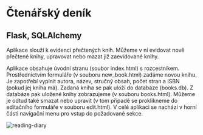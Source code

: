 # Čtenářský deník

## Flask, SQLAlchemy

Aplikace slouží k evidenci přečtených knih. Můžeme v ní evidovat nově přečtené knihy, upravovat nebo mazat již zaevidované knihy.

Aplikace obsahuje úvodní stranu (soubor index.html) s rozcestníkem.
Prostřednictvím formuláře (v souboru new_book.html) zadáme novou knihu. Je zapotřebí vyplnit autora, název, stručný obsah, počet stran a ISBN (pokud jej kniha má).
Zadaná kniha se pak uloží do databáze (books.db).
Z databáze pak uložené knihy zobrazujeme (v souboru books.html). Můžeme je odtud také smazat nebo upravit (v tom případě se proklikneme do editačního formuláře v souboru edit.html).
V celé aplikaci se nachází v horní části navigační menu pro vstup do požadované sekce.

![reading-diary](https://user-images.githubusercontent.com/90547920/183282934-2df605d6-64fb-4807-bd3b-06520f9eda24.png)
